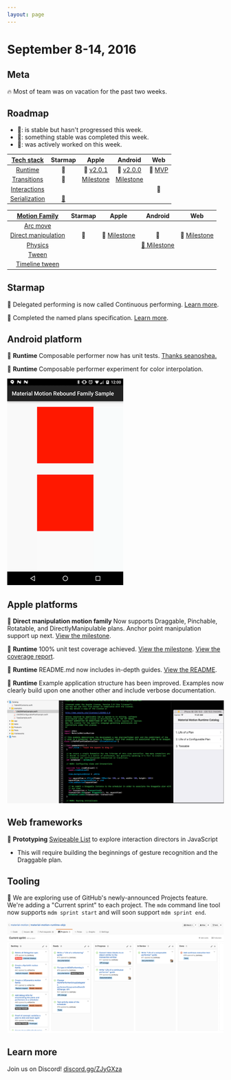 ```yaml
---
layout: page
---
```


# September 8-14, 2016

## Meta

🔥 Most of team was on vacation for the past two weeks.

## Roadmap

- 🚩: is stable but hasn't progressed this week.
- 🎉: something stable was completed this week.
- 📝: was actively worked on this week.

| [Tech stack](https://material-motion.github.io/material-motion/starmap/specifications/#tech-stack) | Starmap | Apple | Android | Web |
|:------:|:-------:|:-----:|:-------:|:---:|
| [Runtime](https://material-motion.github.io/material-motion/starmap/specifications/runtime/) | 📝 | 📝 [v2.0.1](https://github.com/material-motion/material-motion-runtime-objc/releases/tag/v2.0.1) | 📝 [v2.0.0](https://github.com/material-motion/material-motion-runtime-android/milestone/4) | 🚩 [MVP](https://github.com/material-motion/material-motion-experiments-js/tree/develop/src) |
| [Transitions](https://material-motion.github.io/material-motion/starmap/specifications/transitions.html) | 🚩 | [Milestone](https://github.com/material-motion/material-motion-transitions-objc/milestone/1) | [Milestone](https://github.com/material-motion/material-motion-transitions-android/milestone/1) | &nbsp; |
| [Interactions](https://material-motion.github.io/material-motion/starmap/specifications/interactions.html) | &nbsp; | &nbsp; | &nbsp; | 📝 |
| [Serialization](https://material-motion.github.io/material-motion/starmap/specifications/serialization.html) | [🚩](https://material-motion.gitbooks.io/material-motion-starmap/content/specifications/serialization.html) | &nbsp; | &nbsp; | &nbsp; |

| [Motion Family](https://material-motion.github.io/material-motion/starmap/specifications/motion-family.html) | Starmap | Apple | Android | Web |
|:------:|:-------:|:-----:|:-------:|:---:|
| [Arc move](https://material-motion.github.io/material-motion/starmap/specifications/motion_family/arc_move.html) | &nbsp; | &nbsp; | &nbsp; | &nbsp; |
| [Direct manipulation](https://material-motion.github.io/material-motion/starmap/specifications/motion_family/direct_manipulation.html) | 🎉 | 📝 [Milestone](https://github.com/material-motion/material-motion-family-direct-manipulation-swift/milestone/1) |  📝 |  📝 [Milestone](https://github.com/material-motion/material-motion-experiments-js/milestone/10) |
| [Physics](https://material-motion.github.io/material-motion/starmap/specifications/motion_family/physics.html) | &nbsp; | &nbsp; |  [📝 Milestone](https://github.com/material-motion/material-motion-family-rebound-android/milestone/1) | &nbsp; |
| [Tween](https://material-motion.github.io/material-motion/starmap/specifications/motion_family/tween.html) | &nbsp; | &nbsp; |  &nbsp; | &nbsp; |
| [Timeline tween](https://material-motion.github.io/material-motion/starmap/specifications/motion_family/timeline_tween.html) | &nbsp; | &nbsp; | &nbsp; | &nbsp; |

## Starmap

📝 Delegated performing is now called Continuous performing. [Learn more](https://material-motion.github.io/material-motion/starmap/specifications/runtime/performer.html).

🎉 Completed the named plans specification. [Learn more](https://material-motion.github.io/material-motion/starmap/specifications/runtime/named-plans.html).

## Android platform

🎉 **Runtime** Composable performer now has unit tests. [Thanks seanoshea.](https://github.com/material-motion/material-motion-runtime-android/pull/28)

📝 **Runtime** Composable performer experiment for color interpolation.

![](2016-09-14-runtime-android-experiment.gif)

## Apple platforms

📝 **Direct manipulation motion family** Now supports Draggable, Pinchable, Rotatable, and DirectlyManipulable plans. Anchor point manipulation support up next. [View the milestone](https://github.com/material-motion/material-motion-family-direct-manipulation-swift/milestone/1).

🎉 **Runtime** 100% unit test coverage achieved. [View the milestone](https://github.com/material-motion/material-motion-runtime-objc/milestone/5). [View the coverage report](https://codecov.io/gh/material-motion/material-motion-runtime-objc).

🎉 **Runtime** README.md now includes in-depth guides. [View the README](https://github.com/material-motion/material-motion-runtime-objc).

🎉 **Runtime** Example application structure has been improved. Examples now clearly build upon one another other and include verbose documentation.

![](2016-09-14-runtime-examples.png)

## Web frameworks

📝 **Prototyping** [Swipeable List](https://material-motion.appspot.com/swipeable-list/) to explore interaction directors in JavaScript
- This will require building the beginnings of gesture recognition and the Draggable plan.

## Tooling

🔬 We are exploring use of GitHub's newly-announced Projects feature. We're adding a "Current sprint" to each project. The `mdm` command line tool now supports `mdm sprint start` and will soon support `mdm sprint end`.

![](2016-09-14-projects.png)

## Learn more

Join us on Discord! [discord.gg/ZJyGXza](https://discord.gg/ZJyGXza)

